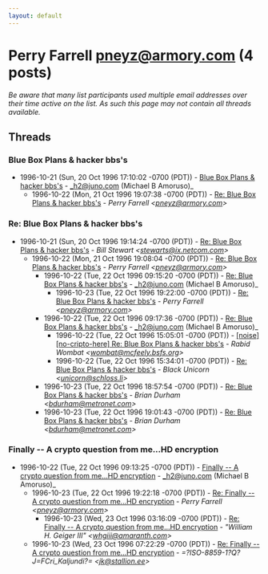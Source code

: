 ```yaml
---
layout: default
---
```


# Perry Farrell <pneyz@armory.com> (4 posts)

_Be aware that many list participants used multiple email addresses over their time active on the list. As such this page may not contain all threads available._

## Threads

### Blue Box Plans & hacker bbs's
+ 1996-10-21 (Sun, 20 Oct 1996 17:10:02 -0700 (PDT)) - [Blue Box Plans & hacker bbs's](/archive/1996/10/f39f9bb13c7c87b2bb5f99f75afa3082627f23c8337a5a5752089c85fd51f9fa) - _h2@juno.com (Michael B Amoruso)_
  + 1996-10-22 (Mon, 21 Oct 1996 19:07:38 -0700 (PDT)) - [Re: Blue Box Plans & hacker bbs's](/archive/1996/10/814f263480d778376f3052c46946c2f115425dd7594fdbbfd0ddfd8cd62b3af8) - _Perry Farrell \<pneyz@armory.com\>_

### Re: Blue Box Plans & hacker bbs's
+ 1996-10-21 (Sun, 20 Oct 1996 19:14:24 -0700 (PDT)) - [Re: Blue Box Plans & hacker bbs's](/archive/1996/10/bcd8b7c1bb0f0930cd31e3fab8e83d69ae5dc90f2ff32a0367e6271b885db981) - _Bill Stewart \<stewarts@ix.netcom.com\>_
  + 1996-10-22 (Mon, 21 Oct 1996 19:08:04 -0700 (PDT)) - [Re: Blue Box Plans & hacker bbs's](/archive/1996/10/71f69267104a2e102746a5b18e80c33e328bbf7d3407a5f2cedc7b703f6c7895) - _Perry Farrell \<pneyz@armory.com\>_
    + 1996-10-22 (Tue, 22 Oct 1996 09:15:20 -0700 (PDT)) - [Re: Blue Box Plans & hacker bbs's](/archive/1996/10/87e34cf65d96b06be56f21706bfb07fc0a41c3d7dd5f51594e08da87193fa09b) - _h2@juno.com (Michael B Amoruso)_
      + 1996-10-23 (Tue, 22 Oct 1996 19:22:00 -0700 (PDT)) - [Re: Blue Box Plans & hacker bbs's](/archive/1996/10/dd0ed514a9e638ae6cb9711cc324923c6ec593b5e2f67db82edaa321230a4f36) - _Perry Farrell \<pneyz@armory.com\>_
    + 1996-10-22 (Tue, 22 Oct 1996 09:17:36 -0700 (PDT)) - [Re: Blue Box Plans & hacker bbs's](/archive/1996/10/b73fab5b4db11cc24ff2cddb0667c65e434952e1d9056cb9068ee1fb6d001c31) - _h2@juno.com (Michael B Amoruso)_
      + 1996-10-22 (Tue, 22 Oct 1996 15:05:01 -0700 (PDT)) - [[noise][no-cripto-here] Re: Blue Box Plans & hacker bbs's](/archive/1996/10/cc606bdad838f6e832f0980fa5a3f472daa7525d9c623fbd4376fa51e9e82223) - _Rabid Wombat \<wombat@mcfeely.bsfs.org\>_
      + 1996-10-22 (Tue, 22 Oct 1996 15:34:01 -0700 (PDT)) - [Re: Blue Box Plans & hacker bbs's](/archive/1996/10/2fcaef703eee98786f214738676b475c2849368652b7af6587f309fed4f4eaa2) - _Black Unicorn \<unicorn@schloss.li\>_
    + 1996-10-23 (Tue, 22 Oct 1996 18:57:54 -0700 (PDT)) - [Re: Blue Box Plans & hacker bbs's](/archive/1996/10/093d808210d24c1c2b57a20877e2ee045ba5dc4d2482b8050ce8de62dbe218ed) - _Brian Durham \<bdurham@metronet.com\>_
    + 1996-10-23 (Tue, 22 Oct 1996 19:01:43 -0700 (PDT)) - [Re: Blue Box Plans & hacker bbs's](/archive/1996/10/d79da7153103b9eb5f308dbc31c54816cc736e478525ed7e84e04720af7ab42e) - _Brian Durham \<bdurham@metronet.com\>_

### Finally  --  A crypto question from me...HD encryption
+ 1996-10-22 (Tue, 22 Oct 1996 09:13:25 -0700 (PDT)) - [Finally  --  A crypto question from me...HD encryption](/archive/1996/10/db34aae1a52af9d27d31929be2bb7c5f10818ecedaa030295f11469ad4ab47aa) - _h2@juno.com (Michael B Amoruso)_
  + 1996-10-23 (Tue, 22 Oct 1996 19:22:18 -0700 (PDT)) - [Re: Finally -- A crypto question from me...HD encryption](/archive/1996/10/18f4cfcf52a28ebaa3a5ee685f1a01531ac8f184b43dd2dca5ec36396e4abdb7) - _Perry Farrell \<pneyz@armory.com\>_
    + 1996-10-23 (Wed, 23 Oct 1996 03:16:09 -0700 (PDT)) - [Re: Finally -- A crypto question from me...HD encryption](/archive/1996/10/69d0f499959dabbfea5b03ca13a1a17f2d6eb57d9004a74af31a6936da48a794) - _"William H. Geiger III" \<whgiii@amaranth.com\>_
  + 1996-10-23 (Wed, 23 Oct 1996 07:22:29 -0700 (PDT)) - [Re: Finally  --  A crypto question from me...HD encryption](/archive/1996/10/ac1cd239ee908eb16b5fe839790a96514e6e0e6874f5e80f9a3ef8ac03f1dcd9) - _=?ISO-8859-1?Q?J=FCri_Kaljundi?= \<jk@stallion.ee\>_

